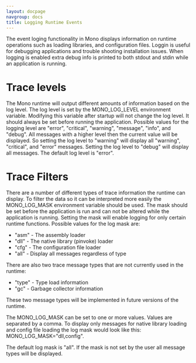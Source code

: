 ```yaml
---
layout: docpage
navgroup: docs
title: Logging Runtime Events
---
```


The event loging functionality in Mono displays information on runtime operations such as loading libraries, and configuration files. Loggin is useful for debugging applications and trouble shooting installation issues. When logging is enabled extra debug info is printed to both stdout and stdin while an application is running.

Trace levels
============

The Mono runtime will output different amounts of information based on the log level. The log level is set by the MONO\_LOG\_LEVEL environment variable. Modifying this variable after startup will not change the log level. It should always be set before running the application. Possible values for the logging level are "error", "critical", "warning", "message", "info", and "debug". All messages with a higher level then the current value will be displayed. So setting the log level to "warning" will display all "warning", "critical", and "error" messages. Setting the log level to "debug" will display all messages. The default log level is "error".

Trace Filters
=============

There are a number of different types of trace information the runtime can display. To filter the data so it can be interpreted more easily the MONO\_LOG\_MASK environment variable should be used. The mask should be set before the application is run and can not be altered while the application is running. Setting the mask will enable logging for only certain runtime functions. Possible values for the log mask are:

-   "asm" - The assembly loader
-   "dll" - The native library (pinvoke) loader
-   "cfg" - The configuration file loader
-   "all" - Display all messages regardless of type

There are also two trace message types that are not currently used in the runtime:

-   "type" - Type load information
-   "gc" - Garbage collector information

These two message types will be implemented in future versions of the runtime.

The MONO\_LOG\_MASK can be set to one or more values. Values are separated by a comma. To display only messages for native library loading and config file loading the log mask would look like this: MONO\_LOG\_MASK="dll,config".

The default log mask is "all". If the mask is not set by the user all message types will be displayed.

